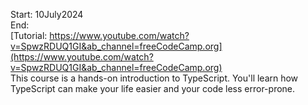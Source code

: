 Start: 10July2024 </br>
End: </br>
[Tutorial: https://www.youtube.com/watch?v=SpwzRDUQ1GI&ab_channel=freeCodeCamp.org](https://www.youtube.com/watch?v=SpwzRDUQ1GI&ab_channel=freeCodeCamp.org)</br>
This course is a hands-on introduction to TypeScript. You'll learn how TypeScript can make your life easier and your code less error-prone. 
